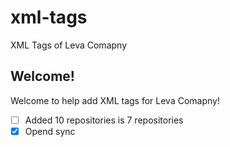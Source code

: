 # xml-tags
XML Tags of Leva Comapny
## Welcome!
Welcome to help add XML tags for Leva Comapny!
- [ ] Added 10 repositories is 7 repositories
- [x] Opend sync
